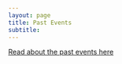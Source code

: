 ```yaml
---
layout: page
title: Past Events
subtitle: 
---
```


[Read about the past events here](https://www.bsidesdetroit.org/pastevents.html)